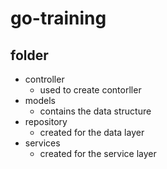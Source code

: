 # go-training
## folder
  - controller 
    - used to create contorller
  - models
    - contains the data structure
  - repository
    - created for the data layer
  - services
    - created for the service layer
